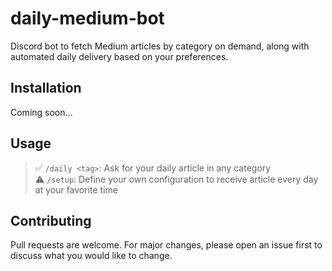 # daily-medium-bot

Discord bot to fetch Medium articles by category on demand, along with automated daily delivery based on your preferences.

## Installation

Coming soon...

## Usage

> ✅ `/daily <tag>`: Ask for your daily article in any category <br />
> ⚠️ `/setup`: Define your own configuration to receive article every day at your favorite time <br />

## Contributing

Pull requests are welcome. For major changes, please open an issue first to discuss what you would like to change.
